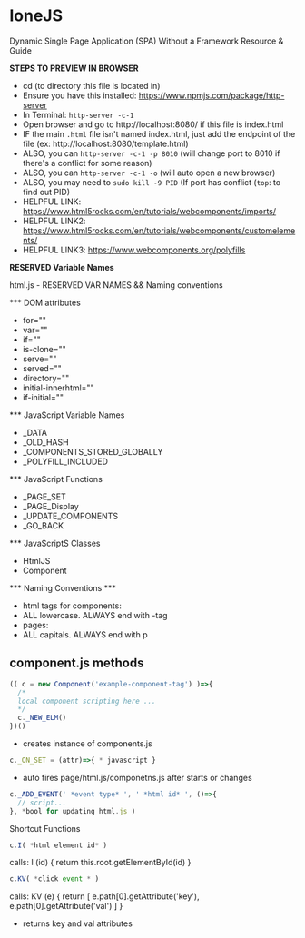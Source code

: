 # loneJS
Dynamic Single Page Application (SPA) Without a Framework Resource &amp; Guide

**STEPS TO PREVIEW IN BROWSER**
- cd (to directory this file is located in)
- Ensure you have this installed: https://www.npmjs.com/package/http-server
- In Terminal: `http-server -c-1`
- Open browser and go to http://localhost:8080/ if this file is index.html
- IF the main `.html` file isn't named index.html, just add the endpoint of the file (ex: http://localhost:8080/template.html)
- ALSO, you can `http-server -c-1 -p 8010` (will change port to 8010 if there's a conflict for some reason)
- ALSO, you can `http-server -c-1 -o`         (will auto open a new browser)
- ALSO, you may need to `sudo kill -9 PID` (If port has conflict (`top`: to find out PID)
- HELPFUL LINK: https://www.html5rocks.com/en/tutorials/webcomponents/imports/
- HELPFUL LINK2: https://www.html5rocks.com/en/tutorials/webcomponents/customelements/
- HELPFUL LINK3: https://www.webcomponents.org/polyfills


**RESERVED Variable Names**



html.js - RESERVED VAR NAMES && Naming conventions

*** DOM attributes
- for=""
- var=""
- if=""
- is-clone=""
- serve=""
- served=""
- directory=""
- initial-innerhtml=""
- if-initial=""

*** JavaScript Variable Names
- _DATA
- _OLD_HASH
- _COMPONENTS_STORED_GLOBALLY
- _POLYFILL_INCLUDED

*** JavaScript Functions
- _PAGE_SET
- _PAGE_Display
- _UPDATE_COMPONENTS
- _GO_BACK

*** JavaScriptS Classes
- HtmlJS
- Component

*** Naming Conventions ***
- html tags for components: <mycomponent-tag>
 - ALL lowercase. ALWAYS end with -tag
- pages: <SPECIALp>
 - ALL capitals. ALWAYS end with p

## component.js methods

```javascript
(( c = new Component('example-component-tag') )=>{
  /*
  local component scripting here ...
  */
  c._NEW_ELM()
})()
```
- creates instance of components.js

```javascript
c._ON_SET = (attr)=>{ * javascript }
```

- auto fires page/html.js/componetns.js after starts or changes

```javascript
c._ADD_EVENT(' *event type* ', ' *html id* ', ()=>{
  // script...
}, *bool for updating html.js )
```
Shortcut Functions

```javascript
c.I( *html element id* )
```
calls: I (id) { return this.root.getElementById(id) }

```javascript
c.KV( *click event * )
```
calls: KV (e) { return [ e.path[0].getAttribute('key'), e.path[0].getAttribute('val') ] }
  - returns key and val attributes
